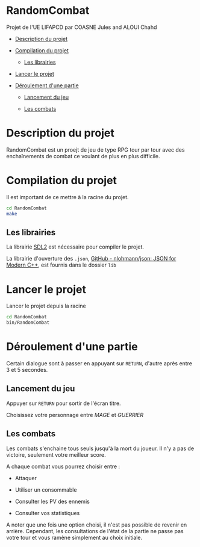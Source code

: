 # RandomCombat

Projet de l'UE LIFAPCD par COASNE Jules and ALOUI Chahd

- [Description du projet](#description-du-projet)

- [Compilation du projet](#compilation-du-projet)
  
  - [Les librairies](##les-librairies)

- [Lancer le projet](#lancer-le-projet)

- [Déroulement d'une partie](#déroulement-dune-partie)
  
  - [Lancement du jeu](##lancement-du-jeu)
  
  - [Les combats](##les-combats)

# Description du projet

RandomCombat est un proejt de jeu de type RPG tour par tour avec des enchaînements de combat ce voulant de plus en plus difficile.

# Compilation du projet

Il est important de ce mettre à la racine du projet.

```bash
cd RandomCombat
make
```

## Les librairies

La librairie [SDL2](https://www.libsdl.org/) est nécessaire pour compiler le projet.

La librairie d'ouverture des `.json`, [GitHub - nlohmann/json: JSON for Modern C++](https://github.com/nlohmann/json), est fournis dans le dossier `lib`

# Lancer le projet

Lancer le projet depuis la racine

```bash
cd RandomCombat
bin/RandomCombat
```

# Déroulement d'une partie

Certain dialogue sont à passer en appuyant sur `RETURN`, d'autre après entre 3 et 5 secondes.

## Lancement du jeu

Appuyer sur `RETURN` pour sortir de l'écran titre.

Choisissez votre personnage entre *MAGE* et *GUERRIER*

## Les combats

Les combats s'enchaine tous seuls jusqu'à la mort du joueur. Il n'y a pas de victoire, seulement votre meilleur score.

A chaque combat vous pourrez choisir entre :

- Attaquer

- Utiliser un consommable

- Consulter les PV des ennemis

- Consulter vos statistiques

A noter que une fois une option choisi, il n'est pas possible de revenir en arrière. Cependant, les consultations de l'état de la partie ne passe pas votre tour et vous ramène simplement au choix initiale.
